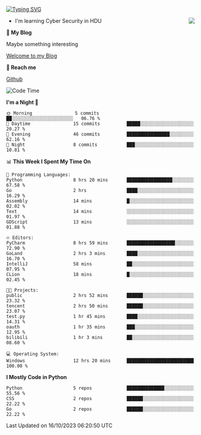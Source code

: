 [![Typing SVG](https://readme-typing-svg.herokuapp.com?font=Fira+Code&pause=1000&random=false&width=450&height=60&lines=Hello+%F0%9F%91%8B%F0%9F%8F%BB;I'm+JBNRZ)](https://git.io/typing-svg)

<a href="#">
  <img align="right" src="https://github-readme-stats.vercel.app/api?username=JBNRZ&show_icons=true&bg_color=15,f2f7fd,E0EAFC" />
</a>

- I'm learning Cyber Security in HDU

 **🌱 My Blog**

Maybe something interesting

[Welcome to my Blog](https://jbnrz.com.cn/)

 **💬 Reach me** 

[Github](https://github.com/JBNRZ)


<!--START_SECTION:waka-->
![Code Time](http://img.shields.io/badge/Code%20Time-13%20hrs%205%20mins-blue)

**I'm a Night 🦉** 

```text
🌞 Morning                5 commits           ██░░░░░░░░░░░░░░░░░░░░░░░   06.76 % 
🌆 Daytime                15 commits          █████░░░░░░░░░░░░░░░░░░░░   20.27 % 
🌃 Evening                46 commits          ████████████████░░░░░░░░░   62.16 % 
🌙 Night                  8 commits           ███░░░░░░░░░░░░░░░░░░░░░░   10.81 % 
```


📊 **This Week I Spent My Time On** 

```text
💬 Programming Languages: 
Python                   8 hrs 20 mins       █████████████████░░░░░░░░   67.58 % 
Go                       2 hrs               ████░░░░░░░░░░░░░░░░░░░░░   16.29 % 
Assembly                 14 mins             █░░░░░░░░░░░░░░░░░░░░░░░░   02.02 % 
Text                     14 mins             ░░░░░░░░░░░░░░░░░░░░░░░░░   01.97 % 
GDScript                 13 mins             ░░░░░░░░░░░░░░░░░░░░░░░░░   01.88 % 

🔥 Editors: 
PyCharm                  8 hrs 59 mins       ██████████████████░░░░░░░   72.90 % 
GoLand                   2 hrs 3 mins        ████░░░░░░░░░░░░░░░░░░░░░   16.70 % 
IntelliJ                 58 mins             ██░░░░░░░░░░░░░░░░░░░░░░░   07.95 % 
CLion                    18 mins             █░░░░░░░░░░░░░░░░░░░░░░░░   02.45 % 

🐱‍💻 Projects: 
public                   2 hrs 52 mins       ██████░░░░░░░░░░░░░░░░░░░   23.32 % 
tencent                  2 hrs 50 mins       ██████░░░░░░░░░░░░░░░░░░░   23.07 % 
test.py                  1 hr 45 mins        ████░░░░░░░░░░░░░░░░░░░░░   14.31 % 
oauth                    1 hr 35 mins        ███░░░░░░░░░░░░░░░░░░░░░░   12.95 % 
bilibili                 1 hr 3 mins         ██░░░░░░░░░░░░░░░░░░░░░░░   08.60 % 

💻 Operating System: 
Windows                  12 hrs 20 mins      █████████████████████████   100.00 % 
```

**I Mostly Code in Python** 

```text
Python                   5 repos             ██████████████░░░░░░░░░░░   55.56 % 
CSS                      2 repos             ██████░░░░░░░░░░░░░░░░░░░   22.22 % 
Go                       2 repos             ██████░░░░░░░░░░░░░░░░░░░   22.22 % 
```




 Last Updated on 16/10/2023 06:20:50 UTC
<!--END_SECTION:waka-->
